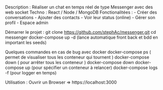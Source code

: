 Description : Réaliser un chat en temps réel de type Messenger avec des web socket
Techno : React / Node / MongoDB
Fonctionalitées : - Créer des conversations - Ajouter des contacts - Voir leur status (online) - Gérer son profil - Espace admin

Démarrer le projet :
git clone https://github.com/stephAc/messenger.git
cd messenger
docker-compose up -d (lance automatique front back et bdd en important les seeds)

Quelques commandes en cas de bug avec docker
docker-compose ps ( permet de visualiser tous les conteneur qui tournent )
docker-compose down ( pour arrêter tous les conteneur )
docker-compose down <name conteneur>
docker-compose up <name> (pour spécifier un conteneur à relancer)
docker-compose logs -f <conteneur> (pour logger en temps)

Utilisation :
Ouvrir un Browser => https://localhost:3000
